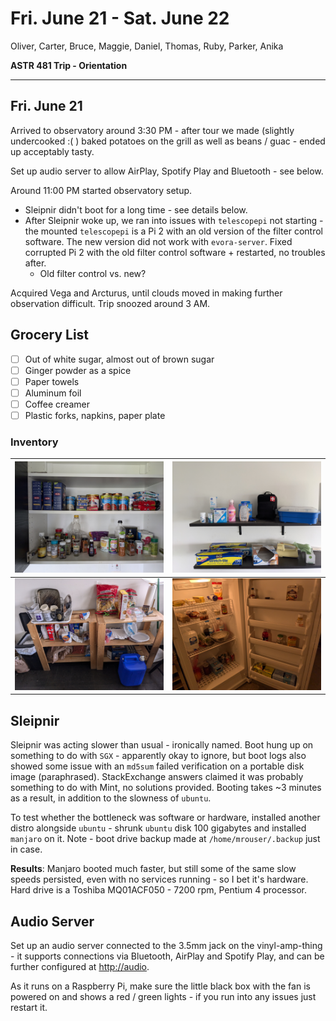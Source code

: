 # Fri. June 21 - Sat. June 22

Oliver, Carter, Bruce, Maggie, Daniel, Thomas, Ruby, Parker, Anika

**ASTR 481 Trip - Orientation**

---

## Fri. June 21

Arrived to observatory around 3:30 PM - after tour we made (slightly undercooked :( ) baked potatoes on the grill as well as beans / guac - ended up acceptably tasty.

Set up audio server to allow AirPlay, Spotify Play and Bluetooth - see below.

Around 11:00 PM started observatory setup.

- Sleipnir didn't boot for a long time - see details below. 
- After Sleipnir woke up, we ran into issues with `telescopepi` not starting - the mounted `telescopepi` is a Pi 2 with an old version of the filter control software. The new version did not work with `evora-server`. Fixed corrupted Pi 2 with the old filter control software + restarted, no troubles after.
	- Old filter control vs. new?

Acquired Vega and Arcturus, until clouds moved in making further observation difficult. Trip snoozed around 3 AM. 

## Grocery List

- [ ] Out of white sugar, almost out of brown sugar
- [ ] Ginger powder as a spice
- [ ] Paper towels
- [ ] Aluminum foil
- [ ] Coffee creamer
- [ ] Plastic forks, napkins, paper plate

### Inventory 

| ![](images/may2425/2425soup.jpg) | ![](images/may2425/2425medical.jpg) |
| -------------------------------------- | -------------------------------------- |
| ![](images/may2425/2425snacks.jpg) | ![](images/may2425/2425fridge.jpg) |
## Sleipnir

Sleipnir was acting slower than usual - ironically named. Boot hung up on something to do with `SGX` - apparently okay to ignore, but boot logs also showed some issue with an `md5sum` failed verification on a portable disk image (paraphrased). StackExchange answers claimed it was probably something to do with Mint, no solutions provided. Booting takes ~3 minutes as a result, in addition to the slowness of `ubuntu`. 

To test whether the bottleneck was software or hardware, installed another distro alongside `ubuntu` - shrunk `ubuntu` disk 100 gigabytes and installed `manjaro` on it. Note - boot drive backup made at `/home/mrouser/.backup` just in case.

**Results**: Manjaro booted much faster, but still some of the same slow speeds persisted, even with no services running - so I bet it's hardware. Hard drive is a Toshiba MQ01ACF050 - 7200 rpm, Pentium 4 processor.

## Audio Server

Set up an audio server connected to the 3.5mm jack on the vinyl-amp-thing - it supports connections via Bluetooth, AirPlay and Spotify Play, and can be further configured at [http://audio](http://audio). 

As it runs on a Raspberry Pi, make sure the little black box with the fan is powered on and shows a red / green lights - if you run into any issues just restart it. 